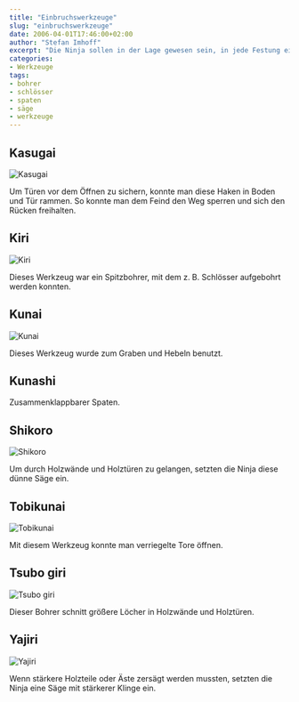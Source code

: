 ```yaml
---
title: "Einbruchswerkzeuge"
slug: "einbruchswerkzeuge"
date: 2006-04-01T17:46:00+02:00
author: "Stefan Imhoff"
excerpt: "Die Ninja sollen in der Lage gewesen sein, in jede Festung einzubrechen und aus jedem Gefängnis ausbrechen. Dazu hatten sie eine große Werkzeugsammlung zum sägen, bohren und graben."
categories:
- Werkzeuge
tags:
- bohrer
- schlösser
- spaten
- säge
- werkzeuge
---
```


## Kasugai

![Kasugai](/assets/images/artikel/werkzeuge-kasugai.jpg)

Um Türen vor dem Öffnen zu sichern, konnte man diese Haken in Boden und Tür rammen. So konnte man dem Feind den Weg sperren und sich den Rücken freihalten.


## Kiri

![Kiri](/assets/images/artikel/werkzeuge-kiri.jpg)

Dieses Werkzeug war ein Spitzbohrer, mit dem z. B. Schlösser aufgebohrt werden konnten.


## Kunai

![Kunai](/assets/images/artikel/werkzeuge-kunai.jpg)

Dieses Werkzeug wurde zum Graben und Hebeln benutzt.


## Kunashi

Zusammenklappbarer Spaten.


## Shikoro

![Shikoro](/assets/images/artikel/werkzeuge-shikoro.jpg)

Um durch Holzwände und Holztüren zu gelangen, setzten die Ninja diese dünne Säge ein.


## Tobikunai

![Tobikunai](/assets/images/artikel/werkzeuge-tobikunai.jpg)

Mit diesem Werkzeug konnte man verriegelte Tore öffnen.


## Tsubo giri

![Tsubo giri](/assets/images/artikel/werkzeuge-tsubogiri.jpg)

Dieser Bohrer schnitt größere Löcher in Holzwände und Holztüren.


## Yajiri

![Yajiri](/assets/images/artikel/werkzeuge-yajiri.jpg)

Wenn stärkere Holzteile oder Äste zersägt werden mussten, setzten die Ninja eine Säge mit stärkerer Klinge ein.
